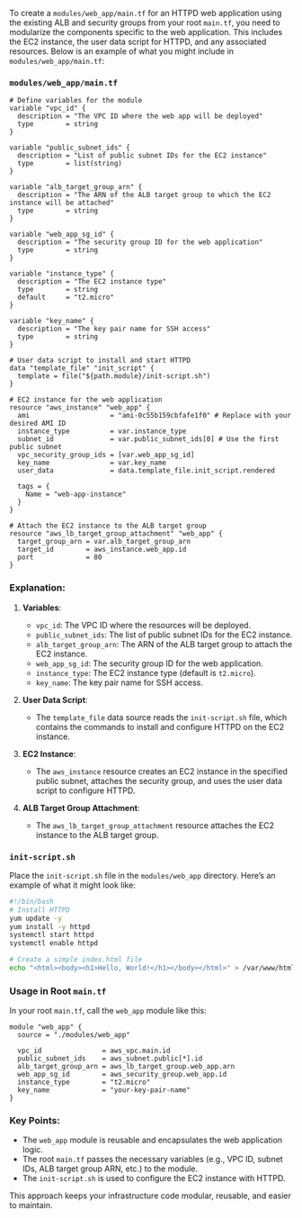 To create a `modules/web_app/main.tf` for an HTTPD web application using the existing ALB and security groups from your root `main.tf`, you need to modularize the components specific to the web application. This includes the EC2 instance, the user data script for HTTPD, and any associated resources. Below is an example of what you might include in `modules/web_app/main.tf`:

### `modules/web_app/main.tf`

```hcl
# Define variables for the module
variable "vpc_id" {
  description = "The VPC ID where the web app will be deployed"
  type        = string
}

variable "public_subnet_ids" {
  description = "List of public subnet IDs for the EC2 instance"
  type        = list(string)
}

variable "alb_target_group_arn" {
  description = "The ARN of the ALB target group to which the EC2 instance will be attached"
  type        = string
}

variable "web_app_sg_id" {
  description = "The security group ID for the web application"
  type        = string
}

variable "instance_type" {
  description = "The EC2 instance type"
  type        = string
  default     = "t2.micro"
}

variable "key_name" {
  description = "The key pair name for SSH access"
  type        = string
}

# User data script to install and start HTTPD
data "template_file" "init_script" {
  template = file("${path.module}/init-script.sh")
}

# EC2 instance for the web application
resource "aws_instance" "web_app" {
  ami                    = "ami-0c55b159cbfafe1f0" # Replace with your desired AMI ID
  instance_type          = var.instance_type
  subnet_id              = var.public_subnet_ids[0] # Use the first public subnet
  vpc_security_group_ids = [var.web_app_sg_id]
  key_name               = var.key_name
  user_data              = data.template_file.init_script.rendered

  tags = {
    Name = "web-app-instance"
  }
}

# Attach the EC2 instance to the ALB target group
resource "aws_lb_target_group_attachment" "web_app" {
  target_group_arn = var.alb_target_group_arn
  target_id        = aws_instance.web_app.id
  port             = 80
}
```

### Explanation:
1. **Variables**:
   - `vpc_id`: The VPC ID where the resources will be deployed.
   - `public_subnet_ids`: The list of public subnet IDs for the EC2 instance.
   - `alb_target_group_arn`: The ARN of the ALB target group to attach the EC2 instance.
   - `web_app_sg_id`: The security group ID for the web application.
   - `instance_type`: The EC2 instance type (default is `t2.micro`).
   - `key_name`: The key pair name for SSH access.

2. **User Data Script**:
   - The `template_file` data source reads the `init-script.sh` file, which contains the commands to install and configure HTTPD on the EC2 instance.

3. **EC2 Instance**:
   - The `aws_instance` resource creates an EC2 instance in the specified public subnet, attaches the security group, and uses the user data script to configure HTTPD.

4. **ALB Target Group Attachment**:
   - The `aws_lb_target_group_attachment` resource attaches the EC2 instance to the ALB target group.

### `init-script.sh`
Place the `init-script.sh` file in the `modules/web_app` directory. Here’s an example of what it might look like:

```bash
#!/bin/bash
# Install HTTPD
yum update -y
yum install -y httpd
systemctl start httpd
systemctl enable httpd

# Create a simple index.html file
echo "<html><body><h1>Hello, World!</h1></body></html>" > /var/www/html/index.html
```

### Usage in Root `main.tf`
In your root `main.tf`, call the `web_app` module like this:

```hcl
module "web_app" {
  source = "./modules/web_app"

  vpc_id               = aws_vpc.main.id
  public_subnet_ids    = aws_subnet.public[*].id
  alb_target_group_arn = aws_lb_target_group.web_app.arn
  web_app_sg_id        = aws_security_group.web_app.id
  instance_type        = "t2.micro"
  key_name             = "your-key-pair-name"
}
```

### Key Points:
- The `web_app` module is reusable and encapsulates the web application logic.
- The root `main.tf` passes the necessary variables (e.g., VPC ID, subnet IDs, ALB target group ARN, etc.) to the module.
- The `init-script.sh` is used to configure the EC2 instance with HTTPD.

This approach keeps your infrastructure code modular, reusable, and easier to maintain.
